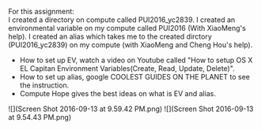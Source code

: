 For this assignment:  
I created a directory on compute called PUI2016_yc2839.
I created an environmental variable on my compute called PUI2016 (With XiaoMeng's help).
I created an alias which takes me to the created dirctory (PUI2016_yc2839) on my compute (with XiaoMeng and Cheng Hou's help).  
* How to set up EV, watch a video on Youtube called "How to setup OS X EL Capitan Environment Variables(Create, Read, Update, Delete)".  
* How to set up alias, google COOLEST GUIDES ON THE PLANET to see the instruction.  
* Compute Hope gives the best ideas on what is EV and alias.  










![](Screen Shot 2016-09-13 at 9.59.42 PM.png)
![](Screen Shot 2016-09-13 at 9.54.43 PM.png)
